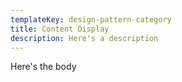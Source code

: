 ```yaml
---
templateKey: design-pattern-category
title: Content Display
description: Here's a description
---
```

Here's the body
